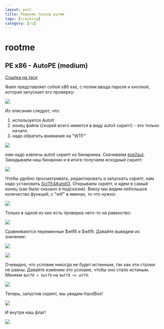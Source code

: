 ```yaml
---
layout: post
title: Решение тасков рутми
tags: [cracking]
category: [ru]
---
```


# rootme

## PE x86 - AutoPE (medium)

[Ссылка на таск](https://www.root-me.org/en/Challenges/Cracking/PE-x86-AutoPE)

Файл представляет собой x86 exe, с полем ввода пароля и кнопкой, которая запускает его проверку:

![](/assets/images/ru/rootme/1.png)

Из описания следует, что:

1. используется AutoIt
2. конец файла (скорей всего имеется в виду autoit скрипт) - это только начало
3. надо обратить внимание на "WTF"

![](/assets/images/ru/rootme/2.png)

нам надо извлечь autoit скрипт из бинарника. Скачиваем [exe2aut](https://exe2aut.com/exe2aut-converter/). Закидываем наш бинарник и в итоге получаем исходный скрипт: 

![](/assets/images/ru/rootme/3.png)

Чтобы удобно просматривать, редактировать и запускать скрипт, нам надо установить [SciTE4AutoIt3](https://www.autoitscript.com/site/autoit/downloads/). Открываем скрипт, и идем в самый конец (как было сказано в подсказке). Внизу мы видим небольшое количество функций, с "wtf" в именах, то что нужно:

![](/assets/images/ru/rootme/4.png)

Только в одной из них есть проверка чего-то на равенство:

![](/assets/images/ru/rootme/5.png)

Сравниваются переменные $wtf8 и $wtf9. Давайте выведем их значение:

![](/assets/images/ru/rootme/7.png)

![](/assets/images/ru/rootme/6.png)

Очевидно, что условие никогда не будет истинным, так как эти строки не равны. Давайте изменим это условие, чтобы оно стало истиным. Меняем `$wtf8 = $wtf9` на `$wtf8 <> wtf9`:

![](/assets/images/ru/rootme/8.png)

Теперь, запустив скрипт, мы увидим InputBox!

![](/assets/images/ru/rootme/9.png)

И внутри наш флаг!

![](/assets/images/ru/rootme/10.jpg)
